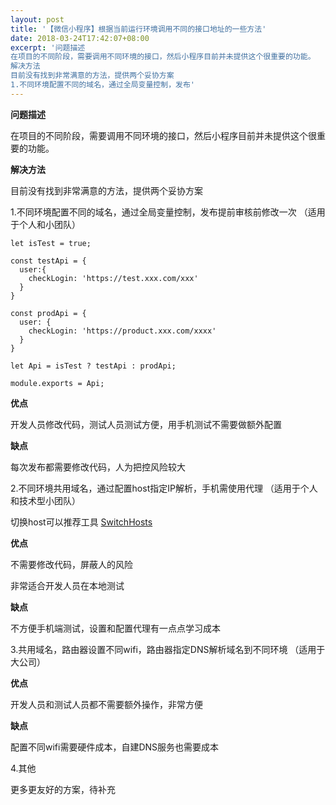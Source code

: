 ```yaml
---  
layout: post  
title: '【微信小程序】根据当前运行环境调用不同的接口地址的一些方法'  
date: 2018-03-24T17:42:07+08:00  
excerpt: '问题描述
在项目的不同阶段，需要调用不同环境的接口，然后小程序目前并未提供这个很重要的功能。
解决方法
目前没有找到非常满意的方法，提供两个妥协方案
1.不同环境配置不同的域名，通过全局变量控制，发布'  
---  
```


**问题描述**

在项目的不同阶段，需要调用不同环境的接口，然后小程序目前并未提供这个很重要的功能。

**解决方法**

目前没有找到非常满意的方法，提供两个妥协方案

1.不同环境配置不同的域名，通过全局变量控制，发布提前审核前修改一次 （适用于个人和小团队）

```
let isTest = true;

const testApi = {
  user:{
    checkLogin: 'https://test.xxx.com/xxx'
  }
}

const prodApi = {
  user: {
    checkLogin: 'https://product.xxx.com/xxxx'
  }
}

let Api = isTest ? testApi : prodApi;

module.exports = Api;
```

**优点**

开发人员修改代码，测试人员测试方便，用手机测试不需要做额外配置

**缺点**

每次发布都需要修改代码，人为把控风险较大

2.不同环境共用域名，通过配置host指定IP解析，手机需使用代理 （适用于个人和技术型小团队）

切换host可以推荐工具 [SwitchHosts](https://github.com/oldj/SwitchHosts)

**优点**

不需要修改代码，屏蔽人的风险

非常适合开发人员在本地测试

**缺点**

不方便手机端测试，设置和配置代理有一点点学习成本

3.共用域名，路由器设置不同wifi，路由器指定DNS解析域名到不同环境 （适用于大公司）

**优点**

开发人员和测试人员都不需要额外操作，非常方便

**缺点**

配置不同wifi需要硬件成本，自建DNS服务也需要成本

4.其他

更多更友好的方案，待补充